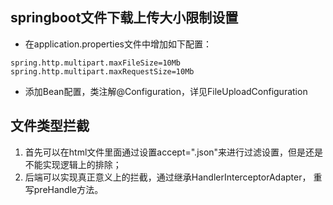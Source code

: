 ## springboot文件下载上传大小限制设置
- 在application.properties文件中增加如下配置：
```
spring.http.multipart.maxFileSize=10Mb
spring.http.multipart.maxRequestSize=10Mb
```
- 添加Bean配置，类注解@Configuration，详见FileUploadConfiguration

## 文件类型拦截
1. 首先可以在html文件里面通过设置accept=".json"来进行过滤设置，但是还是不能实现逻辑上的排除；
2. 后端可以实现真正意义上的拦截，通过继承HandlerInterceptorAdapter， 重写preHandle方法。

